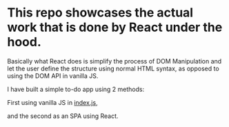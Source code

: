 # This repo showcases the actual work that is done by React under the hood.

Basically what React does is simplify the process of DOM Manipulation and let the user define the structure using normal HTML syntax, as opposed to using the DOM API in vanilla JS.

I have built a simple to-do app using 2 methods:

First using vanilla JS in [index.js](index.js),

and the second as an SPA using React.

